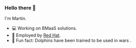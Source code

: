 ### Hello there :eyes:

I'm Martin.

- 💻 Working on BMaaS solutions.
- 💼 Employed by [Red Hat](https://www.redhat.com/).
- :dolphin: Fun fact: Dolphins have been trained to be used in wars .
